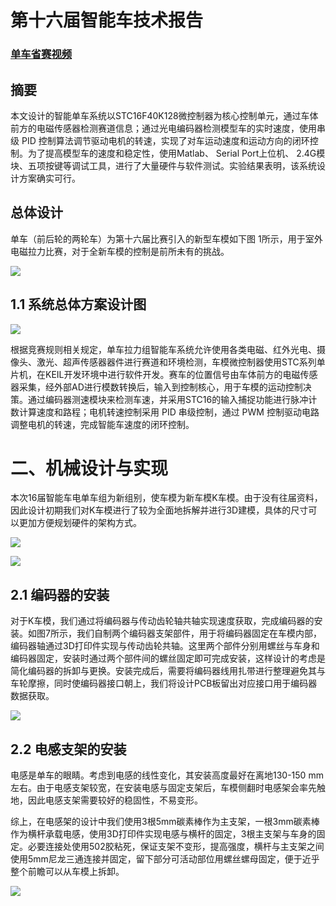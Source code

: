 # 第十六届智能车技术报告

### **[单车省赛视频](https://www.bilibili.com/video/BV1Zf4y1V7Cv?spm_id_from=333.999.0.0)**

## 摘要

本文设计的智能单车系统以STC16F40K128微控制器为核心控制单元，通过车体前方的电磁传感器检测赛道信息；通过光电编码器检测模型车的实时速度，使用串级 PID 控制算法调节驱动电机的转速，实现了对车运动速度和运动方向的闭环控制。为了提高模型车的速度和稳定性，使用Matlab、 Serial Port上位机、 2.4G模块、五项按键等调试工具，进行了大量硬件与软件测试。实验结果表明，该系统设计方案确实可行。

## 总体设计

单车（前后轮的两轮车）为第十六届比赛引入的新型车模如下图 1所示，用于室外电磁拉力比赛，对于全新车模的控制是前所未有的挑战。

![](https://img.pandior.ink/20211018084455.png?imageMogr2/auto-orient/format/png/blur/1x0/quality/100|watermark/2/text/cGFuZGlvci5pbms=/font/dmlqYXlh/fontsize/1760/fill/IzdFOEM4QQ==/dissolve/65/gravity/SouthEast/dx/20/dy/20|imageslim)

## 1.1 系统总体方案设计图

![](https://img.pandior.ink/20211018084523.png?imageMogr2/auto-orient/format/png/blur/1x0/quality/100|watermark/2/text/cGFuZGlvci5pbms=/font/dmlqYXlh/fontsize/1760/fill/IzdFOEM4QQ==/dissolve/65/gravity/SouthEast/dx/20/dy/20|imageslim)

根据竞赛规则相关规定，单车拉力组智能车系统允许使用各类电磁、红外光电、摄像头、激光、超声传感器器件进行赛道和环境检测，车模微控制器使用STC系列单片机，在KEIL开发环境中进行软件开发。赛车的位置信号由车体前方的电磁传感器采集，经外部AD进行模数转换后，输入到控制核心，用于车模的运动控制决策。通过编码器测速模块来检测车速，并采用STC16的输入捕捉功能进行脉冲计数计算速度和路程；电机转速控制采用 PID 串级控制，通过 PWM 控制驱动电路调整电机的转速，完成智能车速度的闭环控制。

# 二、机械设计与实现

本次16届智能车电单车组为新组别，使车模为新车模K车模。由于没有往届资料，因此设计初期我们对K车模进行了较为全面地拆解并进行3D建模，具体的尺寸可以更加方便规划硬件的架构方式。

![](https://img.pandior.ink/20211018084541.png?imageMogr2/auto-orient/format/png/blur/1x0/quality/100|watermark/2/text/cGFuZGlvci5pbms=/font/dmlqYXlh/fontsize/1760/fill/IzdFOEM4QQ==/dissolve/65/gravity/SouthEast/dx/20/dy/20|imageslim)

![](https://img.pandior.ink/20211018084554.png?imageMogr2/auto-orient/format/png/blur/1x0/quality/100|watermark/2/text/cGFuZGlvci5pbms=/font/dmlqYXlh/fontsize/1760/fill/IzdFOEM4QQ==/dissolve/65/gravity/SouthEast/dx/20/dy/20|imageslim)

## 2.1 编码器的安装

对于K车模，我们通过将编码器与传动齿轮轴共轴实现速度获取，完成编码器的安装。如图7所示，我们自制两个编码器支架部件，用于将编码器固定在车模内部，编码器轴通过3D打印件实现与传动齿轮共轴。这里两个部件分别用螺丝与车身和编码器固定，安装时通过两个部件间的螺丝固定即可完成安装，这样设计的考虑是简化编码器的拆卸与更换。安装完成后，需要将编码器线用扎带进行整理避免其与车轮摩擦，同时使编码器接口朝上，我们将设计PCB板留出对应接口用于编码器数据获取。

![](https://img.pandior.ink/20211018084639.png?imageMogr2/auto-orient/format/png/blur/1x0/quality/100|watermark/2/text/cGFuZGlvci5pbms=/font/dmlqYXlh/fontsize/1760/fill/IzdFOEM4QQ==/dissolve/65/gravity/SouthEast/dx/20/dy/20|imageslim)

## 2.2 电感支架的安装

电感是单车的眼睛。考虑到电感的线性变化，其安装高度最好在离地130-150 mm左右。由于电感支架较宽，在安装电感与固定支架后，车模侧翻时电感架会率先触地，因此电感支架需要较好的稳固性，不易变形。

综上，在电感架的设计中我们使用3根5mm碳素棒作为主支架，一根3mm碳素棒作为横杆承载电感，使用3D打印件实现电感与横杆的固定，3根主支架与车身的固定。必要连接处使用502胶粘死，保证支架不变形，提高强度，横杆与主支架之间使用5mm尼龙三通连接并固定，留下部分可活动部位用螺丝螺母固定，便于近乎整个前瞻可以从车模上拆卸。

![](https://img.pandior.ink/20211018085512.png?imageMogr2/auto-orient/format/png/blur/1x0/quality/100|watermark/2/text/cGFuZGlvci5pbms=/font/dmlqYXlh/fontsize/1760/fill/IzdFOEM4QQ==/dissolve/65/gravity/SouthEast/dx/20/dy/20|imageslim)

